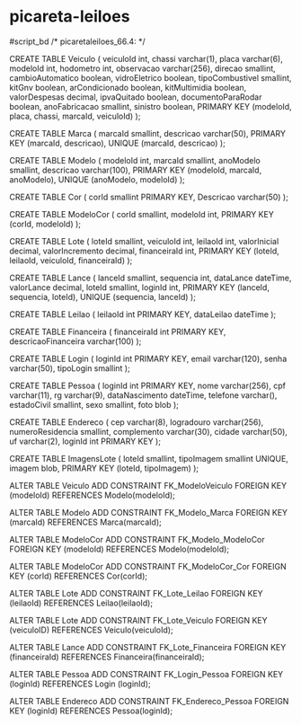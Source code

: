 # picareta-leiloes

#script_bd
/* picaretaleiloes_66.4: */

CREATE TABLE Veiculo (
    veiculoId int,
    chassi varchar(1),
    placa varchar(6),
    modeloId int,
    hodometro int,
    observacao varchar(256),
    direcao smallint,
    cambioAutomatico boolean,
    vidroEletrico boolean,
    tipoCombustivel smallint,
    kitGnv boolean,
    arCondicionado boolean,
    kitMultimidia boolean,
    valorDespesas decimal,
    ipvaQuitado boolean,
    documentoParaRodar boolean,
    anoFabricacao smallint,
    sinistro boolean,
    PRIMARY KEY (modeloId, placa, chassi, marcaId, veiculoId)
);

CREATE TABLE Marca (
    marcaId smallint,
    descricao varchar(50),
    PRIMARY KEY (marcaId, descricao),
    UNIQUE (marcaId, descricao)
);

CREATE TABLE Modelo (
    modeloId int,
    marcaId smallint,
    anoModelo smallint,
    descricao varchar(100),
    PRIMARY KEY (modeloId, marcaId, anoModelo),
    UNIQUE (anoModelo, modeloId)
);

CREATE TABLE Cor (
    corId smallint PRIMARY KEY,
    Descricao varchar(50)
);

CREATE TABLE ModeloCor (
    corId smallint,
    modeloId int,
    PRIMARY KEY (corId, modeloId)
);

CREATE TABLE Lote (
    loteId smallint,
    veiculoId int,
    leilaoId int,
    valorInicial decimal,
    valorIncremento decimal,
    financeiraId int,
    PRIMARY KEY (loteId, leilaoId, veiculoId, financeiraId)
);

CREATE TABLE Lance (
    lanceId smallint,
    sequencia int,
    dataLance dateTime,
    valorLance decimal,
    loteId smallint,
    loginId int,
    PRIMARY KEY (lanceId, sequencia, loteId),
    UNIQUE (sequencia, lanceId)
);

CREATE TABLE Leilao (
    leilaoId int PRIMARY KEY,
    dataLeilao dateTime
);

CREATE TABLE Financeira (
    financeiraId int PRIMARY KEY,
    descricaoFinanceira varchar(100)
);

CREATE TABLE Login (
    loginId int  PRIMARY KEY,
    email varchar(120),
    senha varchar(50),
    tipoLogin smallint
);

CREATE TABLE Pessoa (
    loginId int  PRIMARY KEY,
    nome varchar(256),
    cpf varchar(11),
    rg varchar(9),
    dataNascimento dateTime,
    telefone varchar(),
    estadoCivil smallint,
    sexo smallint,
    foto blob
);

CREATE TABLE Endereco (
    cep varchar(8),
    logradouro varchar(256),
    numeroResidencia smallint,
    complemento varchar(30),
    cidade varchar(50),
    uf varchar(2),
    loginId int PRIMARY KEY
);

CREATE TABLE ImagensLote (
    loteId smallint,
    tipoImagem smallint UNIQUE,
    imagem blob,
    PRIMARY KEY (loteId, tipoImagem)
);
 
ALTER TABLE Veiculo ADD CONSTRAINT FK_ModeloVeiculo
    FOREIGN KEY (modeloId)
    REFERENCES Modelo(modeloId);
 

 
ALTER TABLE Modelo ADD CONSTRAINT FK_Modelo_Marca
    FOREIGN KEY (marcaId)
    REFERENCES Marca(marcaId);
 
ALTER TABLE ModeloCor ADD CONSTRAINT FK_Modelo_ModeloCor
    FOREIGN KEY (modeloId)
    REFERENCES Modelo(modeloId);
 
ALTER TABLE ModeloCor ADD CONSTRAINT FK_ModeloCor_Cor
    FOREIGN KEY (corId)
    REFERENCES Cor(corId);
    

ALTER TABLE Lote ADD CONSTRAINT FK_Lote_Leilao
    FOREIGN KEY (leilaoId)
    REFERENCES Leilao(leilaoId);
 
ALTER TABLE Lote ADD CONSTRAINT FK_Lote_Veiculo
    FOREIGN KEY (veiculoID)
    REFERENCES Veiculo(veiculoId);
 
ALTER TABLE Lance ADD CONSTRAINT FK_Lote_Financeira
    FOREIGN KEY (financeiraId)
    REFERENCES Financeira(financeiraId);
 
ALTER TABLE Pessoa ADD CONSTRAINT FK_Login_Pessoa
    FOREIGN KEY (loginId)
    REFERENCES Login (loginId);
 

ALTER TABLE Endereco ADD CONSTRAINT FK_Endereco_Pessoa
    FOREIGN KEY (loginId)
    REFERENCES Pessoa(loginId);
